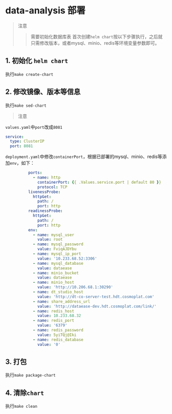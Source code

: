 # data-analysis 部署

> 注意
> > 需要初始化数据库表
> > 首次创建`helm chart`按以下步骤执行，之后就只需修改版本，或者mysql、minio、redis等环境变量参数即可。

## 1. 初始化 `helm chart`

执行`make create-chart`

## 2. 修改镜像、版本等信息

执行`make sed-chart`

> 注意

`values.yaml`中`port`改成`8081`

```yaml
service:
  type: ClusterIP
  port: 8081
```

`deployment.yaml`中修改`containerPort`，根据已部署的mysql、minio、redis等添加`env`，如下：

```yaml
          ports:
            - name: http
              containerPort: {{ .Values.service.port | default 80 }}
              protocol: TCP
          livenessProbe:
            httpGet:
              path: /
              port: http
          readinessProbe:
            httpGet:
              path: /
              port: http
          env:
            - name: mysql_user
              value: root
            - name: mysql_password
              value: FviqAJDYbu
            - name: mysql_ip_port
              value: '10.233.68.52:3306'
            - name: mysql_database
              value: dataease
            - name: minio_bucket
              value: dataease
            - name: minio_host
              value: 'http://10.206.68.1:30290'
            - name: dt_studio_host
              value: 'http://dt-co-server-test.hdt.cosmoplat.com'
            - name: share_address_url
              value: 'http://dataease-dev.hdt.cosmoplat.com/link/'
            - name: redis_host
              value: 10.233.68.32
            - name: redis_port
              value: '6379'
            - name: redis_password
              value: 5yiTQj@Iki
            - name: redis_database
              value: '0'
```

## 3. 打包

执行`make package-chart`

## 4. 清除`chart`

执行`make clean`
